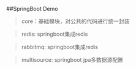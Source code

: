 ##SpringBoot Demo


>core：基础模块，对公共的代码进行统一封装

>redis: springboot集成redis

>rabbitmq: springboot集成redis

>multisource: springboot jpa多数据源配置